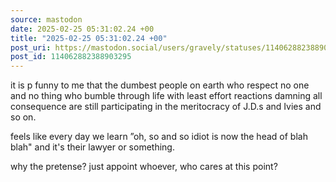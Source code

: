 ```yaml
---
source: mastodon
date: 2025-02-25 05:31:02.24 +00
title: "2025-02-25 05:31:02.24 +00"
post_uri: https://mastodon.social/users/gravely/statuses/114062882388903295
post_id: 114062882388903295
---
```

it is p funny to me that the dumbest people on earth who respect no one and no thing who bumble through life with least effort reactions damning all consequence are still participating in the meritocracy of J.D.s and Ivies and so on.

feels like every day we learn ”oh, so and so idiot is now the head of blah blah" and it's their lawyer or something.

why the pretense? just appoint whoever, who cares at this point?


